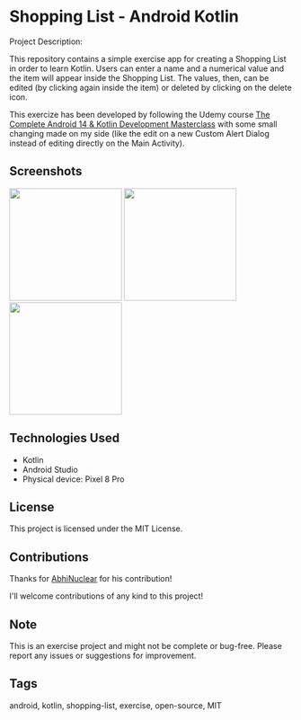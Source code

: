 # Shopping List - Android Kotlin

Project Description:

This repository contains a simple exercise app for creating a Shopping List in order to learn Kotlin. 
Users can enter a name and a numerical value and the item will appear inside the Shopping List. 
The values, then, can be edited (by clicking again inside the item) or deleted by clicking on the delete icon.

This exercize has been developed by following the Udemy course <a href="https://www.udemy.com/course/android-kotlin-developer/?couponCode=KEEPLEARNING">The Complete Android 14 & Kotlin Development Masterclass</a>
with some small changing made on my side (like the edit on a new Custom Alert Dialog instead of editing directly on the Main Activity).

## Screenshots

<img src="https://github.com/simone-di-paolo/shopping-list/assets/24905857/63e21fe3-0999-4997-aa94-56f1167e226c" width="200px">
<img src="https://github.com/simone-di-paolo/shopping-list/assets/24905857/0b384f07-3644-4cf5-bd63-9365ee186533" width="200px">
<img src="https://github.com/simone-di-paolo/shopping-list/assets/24905857/2cff9f71-80c0-48ed-b6d8-c1fac999f306" width="200px">

## Technologies Used

- Kotlin
- Android Studio
- Physical device: Pixel 8 Pro
## License

This project is licensed under the MIT License.

## Contributions

Thanks for <a href="https://github.com/AbhiNuclear">AbhiNuclear</a> for his contribution!

I'll welcome contributions of any kind to this project!

## Note

This is an exercise project and might not be complete or bug-free.
Please report any issues or suggestions for improvement.
## Tags

android, kotlin, shopping-list, exercise, open-source, MIT
